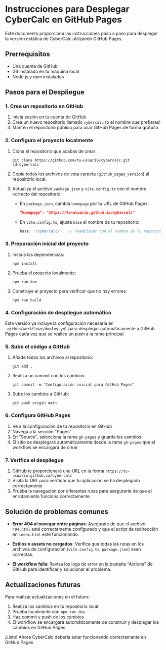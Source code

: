 # Instrucciones para Desplegar CyberCalc en GitHub Pages

Este documento proporciona las instrucciones paso a paso para desplegar la versión estática de CyberCalc utilizando GitHub Pages.

## Prerrequisitos

- Una cuenta de GitHub
- Git instalado en tu máquina local
- Node.js y npm instalados

## Pasos para el Despliegue

### 1. Crea un repositorio en GitHub

1. Inicia sesión en tu cuenta de GitHub
2. Crea un nuevo repositorio llamado `cybercalc` (o el nombre que prefieras)
3. Mantén el repositorio público para usar GitHub Pages de forma gratuita

### 2. Configura el proyecto localmente

1. Clona el repositorio que acabas de crear:
   ```
   git clone https://github.com/tu-usuario/cybercalc.git
   cd cybercalc
   ```

2. Copia todos los archivos de esta carpeta (`github_pages_version`) al repositorio local.

3. Actualiza el archivo `package.json` y `vite.config.ts` con el nombre correcto del repositorio:
   - En `package.json`, cambia `homepage` por tu URL de GitHub Pages:
     ```json
     "homepage": "https://tu-usuario.github.io/cybercalc"
     ```
   - En `vite.config.ts`, ajusta `base` al nombre de tu repositorio:
     ```typescript
     base: '/cybercalc/',  // Reemplazar con el nombre de tu repositorio
     ```

### 3. Preparación inicial del proyecto

1. Instala las dependencias:
   ```
   npm install
   ```

2. Prueba el proyecto localmente:
   ```
   npm run dev
   ```

3. Construye el proyecto para verificar que no hay errores:
   ```
   npm run build
   ```

### 4. Configuración de despliegue automático

Esta versión ya incluye la configuración necesaria en `.github/workflows/deploy.yml` para desplegar automáticamente a GitHub Pages cada vez que se realice un push a la rama principal.

### 5. Sube el código a GitHub

1. Añade todos los archivos al repositorio:
   ```
   git add .
   ```

2. Realiza un commit con los cambios:
   ```
   git commit -m "Configuración inicial para GitHub Pages"
   ```

3. Sube los cambios a GitHub:
   ```
   git push origin main
   ```

### 6. Configura GitHub Pages

1. Ve a la configuración de tu repositorio en GitHub
2. Navega a la sección "Pages"
3. En "Source", selecciona la rama `gh-pages` y guarda los cambios
4. El sitio se desplegará automáticamente desde la rama `gh-pages` que el workflow se encargará de crear

### 7. Verifica el despliegue

1. GitHub te proporcionará una URL en la forma `https://tu-usuario.github.io/cybercalc`
2. Visita la URL para verificar que tu aplicación se ha desplegado correctamente
3. Prueba la navegación por diferentes rutas para asegurarte de que el enrutamiento funciona correctamente

## Solución de problemas comunes

- **Error 404 al navegar entre páginas**: Asegúrate de que el archivo `404.html` esté correctamente configurado y que el script de redirección en `index.html` esté funcionando.
  
- **Estilos o assets no cargados**: Verifica que todas las rutas en los archivos de configuración (`vite.config.ts`, `package.json`) sean correctas.

- **El workflow falla**: Revisa los logs de error en la pestaña "Actions" de GitHub para identificar y solucionar el problema.

## Actualizaciones futuras

Para realizar actualizaciones en el futuro:

1. Realiza los cambios en tu repositorio local
2. Prueba localmente con `npm run dev`
3. Haz commit y push de los cambios
4. El workflow se encargará automáticamente de construir y desplegar los cambios en GitHub Pages

¡Listo! Ahora CyberCalc debería estar funcionando correctamente en GitHub Pages.